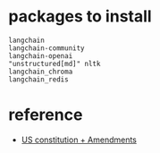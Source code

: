 # packages to install

```
langchain
langchain-community
langchain-openai
"unstructured[md]" nltk
langchain_chroma
langchain_redis
```

# reference
* [US constitution + Amendments](https://constitutioncenter.org/the-constitution/full-text)

